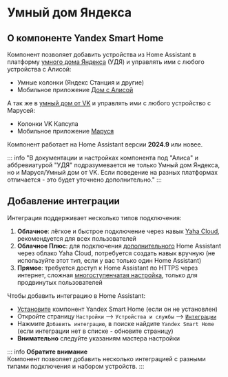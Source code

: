 # Умный дом Яндекса

## О компоненте Yandex Smart Home

Компонент позволяет добавить устройства из Home Assistant в платформу [умного дома Яндекса](https://yandex.ru/dev/dialogs/smart-home) (УДЯ) и управлять ими с любого устройства с Алисой:

* Умные колонки (Яндекс Станция и другие)
* Мобильное приложение [Дом с Алисой](https://ya.cc/iot_app)

А так же в [умный дом от VK](https://marusia.vk.com) и управлять ими с любого устройство с Марусей:

* Колонки VK Капсула
* Мобильное приложение [Маруся](https://marusia.vk.com)

Компонент работает на Home Assistant версии **2024.9** или новее.

::: info
"В документации и настройках компонента под "Алиса" и аббревиатурой "УДЯ" подразумевается не только Умный дом Яндекса, но и Маруся/Умный дом от VK. Если поведение на разных платформах отличается - это будет уточнено дополнительно."
:::

## Добавление интеграции
Интеграция поддерживает несколько типов подключения:

1. **Облачное**: лёгкое и быстрое подключение через навык [Yaha Cloud](https://dialogs.yandex.ru/store/skills/cef326b2-home-assistant), рекомендуется для всех пользователей
2. **Облачное Плюс**: для подключения [дополнительного](../config/multi-ha.md) Home Assistant через облако Yaha Cloud, потребуется создать навык вручную (не используйте этот тип, если у вас только один Home Assistant)
3. **Прямое**: требуется доступ к Home Assistant по HTTPS через интернет, сложная [многоступенчатая настройка](../advanced/direct-connection/index.md), только для продвинутых пользователей

Чтобы добавить интеграцию в Home Assistant:

* [Установите](./component.md) компонент Yandex Smart Home (если он не установлен)
* Откройте страницу `Настройки` --> `Устройства и службы` --> [`Интеграции`](https://my.home-assistant.io/redirect/integrations/)
* Нажмите `Добавить интеграцию`, в поиске найдите `Yandex Smart Home` (если интеграции нет в списке - обновите страницу)
* **Внимательно** следуйте указаниям мастера настройки

::: info 
**Обратите внимание**  
Компонент позволяет добавить несколько интеграцией с разными типами подключения и набором устройств.
:::

[//]: # (![]&#40;../assets/images/install/integration-1.png&#41;{ width=750 })

[//]: # (![]&#40;../assets/images/install/integration-2.png&#41;{ width=750 })

[//]: # (![]&#40;../assets/images/install/integration-3.png&#41;{ width=750 })

